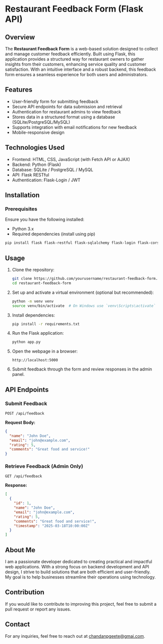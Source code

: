 # Restaurant Feedback Form (Flask API)

## Overview
The **Restaurant Feedback Form** is a web-based solution designed to collect and manage customer feedback efficiently. Built using Flask, this application provides a structured way for restaurant owners to gather insights from their customers, enhancing service quality and customer satisfaction. With an intuitive interface and a robust backend, this feedback form ensures a seamless experience for both users and administrators.

## Features
- User-friendly form for submitting feedback
- Secure API endpoints for data submission and retrieval
- Authentication for restaurant admins to view feedback
- Stores data in a structured format using a database (SQLite/PostgreSQL/MySQL)
- Supports integration with email notifications for new feedback
- Mobile-responsive design

## Technologies Used
- Frontend: HTML, CSS, JavaScript (with Fetch API or AJAX)
- Backend: Python (Flask)
- Database: SQLite / PostgreSQL / MySQL
- API: Flask RESTful
- Authentication: Flask-Login / JWT

## Installation
### Prerequisites
Ensure you have the following installed:
- Python 3.x
- Required dependencies (install using pip)

```sh
pip install flask flask-restful flask-sqlalchemy flask-login flask-cors
```

## Usage
1. Clone the repository:
   ```sh
   git clone https://github.com/yourusername/restaurant-feedback-form.git
   cd restaurant-feedback-form
   ```
2. Set up and activate a virtual environment (optional but recommended):
   ```sh
   python -m venv venv
   source venv/bin/activate  # On Windows use `venv\Scripts\activate`
   ```
3. Install dependencies:
   ```sh
   pip install -r requirements.txt
   ```
4. Run the Flask application:
   ```sh
   python app.py
   ```
5. Open the webpage in a browser:
   ```
   http://localhost:5000
   ```
6. Submit feedback through the form and review responses in the admin panel.

## API Endpoints
### Submit Feedback
```http
POST /api/feedback
```
**Request Body:**
```json
{
  "name": "John Doe",
  "email": "john@example.com",
  "rating": 5,
  "comments": "Great food and service!"
}
```

### Retrieve Feedback (Admin Only)
```http
GET /api/feedback
```
**Response:**
```json
[
  {
    "id": 1,
    "name": "John Doe",
    "email": "john@example.com",
    "rating": 5,
    "comments": "Great food and service!",
    "timestamp": "2025-03-18T10:00:00Z"
  }
]
```

## About Me
I am a passionate developer dedicated to creating practical and impactful web applications. With a strong focus on backend development and API design, I strive to build solutions that are both efficient and user-friendly. My goal is to help businesses streamline their operations using technology.

## Contribution
If you would like to contribute to improving this project, feel free to submit a pull request or report any issues.

## Contact
For any inquiries, feel free to reach out at chandanpgeete@gmai.com.

